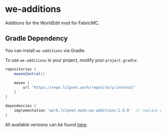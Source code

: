 # we-additions
Additions for the WorldEdit mod for FabricMC.

## Gradle Dependency
You can install `we-additions` via Gradle.

To use `we-additions` in your project, modify your `project.gradle`:
```groovy
repositories {
    mavenCentral()
    
    maven {
        url "https://repo.lclpnet.work/repository/internal"
    }
}

dependencies {
    implementation 'work.lclpnet.mods:we-additions:1.0.0'  // replace with your version
}
```
All available versions can be found [here](https://repo.lclpnet.work/#artifact/work.lclpnet.mods/we-additions).
